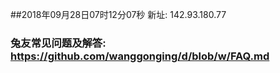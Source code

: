 ##2018年09月28日07时12分07秒 新址: 142.93.180.77
### 兔友常见问题及解答: https://github.com/wanggonging/d/blob/w/FAQ.md
